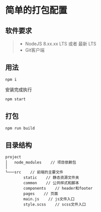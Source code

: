 # 简单的打包配置

## 软件要求

> * NodeJS 8.xx.xx LTS 或者 最新 LTS
> * Git客户端

## 用法

```shell
npm i
```

安装完成执行

```bash
npm start
```

## 打包

```bash
npm run build
```

## 目录结构

```text
project
│   node_modules    // 项目依赖包
│
└───src    // 前端的主要文件
        static    // 静态资源文件夹
        common    // 公共样式和脚本
        components    // header和footer
        pages    // 页面
        main.js    // js文件入口
        style.scss    // scss文件入口

```
